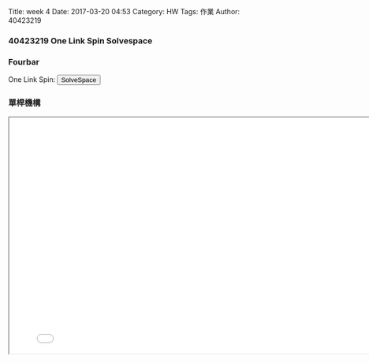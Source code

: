 Title: week 4
Date: 2017-03-20 04:53
Category: HW
Tags: 作業
Author: 40423219

<h3>
40423219
One Link Spin Solvespace
</h3>
<!-- PELICAN_END_SUMMARY -->

<h3>Fourbar</h3>

<p>One Link Spin: <button onClick="lity('https://vimeo.com/210533925')"><span class="glyphicon glyphicon-facetime-video"></span> SolveSpace</button> 
</p>

<h3>單桿機構</h3>
<iframe src="./data/solvespace/onelinkspin/onelinkspin.html" width="800" height="480"></iframe>
